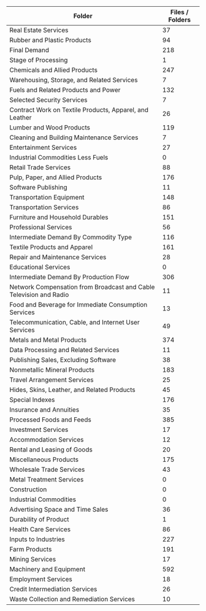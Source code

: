 | Folder                                                             |   Files / Folders |
|--------------------------------------------------------------------|-------------------|
| Real Estate Services                                               |                37 |
| Rubber and Plastic Products                                        |                94 |
| Final Demand                                                       |               218 |
| Stage of Processing                                                |                 1 |
| Chemicals and Allied Products                                      |               247 |
| Warehousing, Storage, and Related Services                         |                 7 |
| Fuels and Related Products and Power                               |               132 |
| Selected Security Services                                         |                 7 |
| Contract Work on Textile Products, Apparel, and Leather            |                26 |
| Lumber and Wood Products                                           |               119 |
| Cleaning and Building Maintenance Services                         |                 7 |
| Entertainment Services                                             |                27 |
| Industrial Commodities Less Fuels                                  |                 0 |
| Retail Trade Services                                              |                88 |
| Pulp, Paper, and Allied Products                                   |               176 |
| Software Publishing                                                |                11 |
| Transportation Equipment                                           |               148 |
| Transportation Services                                            |                86 |
| Furniture and Household Durables                                   |               151 |
| Professional Services                                              |                56 |
| Intermediate Demand By Commodity Type                              |               116 |
| Textile Products and Apparel                                       |               161 |
| Repair and Maintenance Services                                    |                28 |
| Educational Services                                               |                 0 |
| Intermediate Demand By Production Flow                             |               306 |
| Network Compensation from Broadcast and Cable Television and Radio |                11 |
| Food and Beverage for Immediate Consumption Services               |                13 |
| Telecommunication, Cable, and Internet User Services               |                49 |
| Metals and Metal Products                                          |               374 |
| Data Processing and Related Services                               |                11 |
| Publishing Sales, Excluding Software                               |                38 |
| Nonmetallic Mineral Products                                       |               183 |
| Travel Arrangement Services                                        |                25 |
| Hides, Skins, Leather, and Related Products                        |                45 |
| Special Indexes                                                    |               176 |
| Insurance and Annuities                                            |                35 |
| Processed Foods and Feeds                                          |               385 |
| Investment Services                                                |                17 |
| Accommodation Services                                             |                12 |
| Rental and Leasing of Goods                                        |                20 |
| Miscellaneous Products                                             |               175 |
| Wholesale Trade Services                                           |                43 |
| Metal Treatment Services                                           |                 0 |
| Construction                                                       |                 0 |
| Industrial Commodities                                             |                 0 |
| Advertising Space and Time Sales                                   |                36 |
| Durability of Product                                              |                 1 |
| Health Care Services                                               |                86 |
| Inputs to Industries                                               |               227 |
| Farm Products                                                      |               191 |
| Mining Services                                                    |                17 |
| Machinery and Equipment                                            |               592 |
| Employment Services                                                |                18 |
| Credit Intermediation Services                                     |                26 |
| Waste Collection and Remediation Services                          |                10 |
